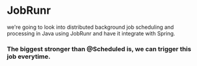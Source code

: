 # JobRunr

we're going to look into distributed background job scheduling and processing in Java using JobRunr and have it integrate with Spring.

### The biggest stronger than @Scheduled is, we can trigger this job everytime.




